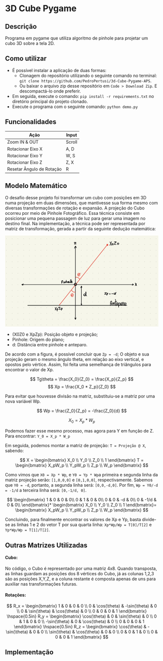 # 3D Cube Pygame

## Descrição
Programa em pygame que utiliza algoritmo de pinhole para projetar um cubo 3D sobre a tela 2D.

## Como utilizar
- É possível instalar a aplicação de duas formas:
    - Clonagem do repositório utilizando o seguinte comando no terminal: `git clone https://github.com/PedroPertusi/3d-Cube-Pygame-APS`.
    - Ou baixar o arquivo zip desse repositório em `Code > Download Zip`. E descompactá-lo onde preferir.
- Em seguida, execute o comando: `pip install -r requirements.txt` no diretório principal do projeto clonado.
- Execute o programa com o seguinte comando: `python demo.py`

## Funcionalidades
| Ação | Input | 
| --- | --- |
| Zoom IN & OUT | Scroll |
| Rotacionar Eixo X | A, D |
| Rotacionar Eixo Y | W, S |
| Rotacionar Eixo Z | Z, X |
| Resetar Ângulo de Rotação | R |

## Modelo Matemático
O desafio desse projeto foi transformar um cubo com posições em 3D numa projeção em duas dimensões, que mantivesse sua forma mesmo com diversas transformações de rotação e expansão.
A projeção do Cubo ocorreu por meio de Pinhole Fotográfico. Essa técnica consiste em posicionar uma pequena passagem de luz para gerar uma imagem no destino final. 
Na implementação, a técnica pode ser representada por matriz de transformação, gerada a partir da seguinte dedução matemática:

![Pinhole e Anteparo](img/IMG_2974.jpg)

* (X0Z0 e XpZp): Posição objeto e projeção;
* Pinhole: Origem do plano;
* d: Distância entre pinhole e anteparo.

De acordo com a figura, é possível concluir que `Zp = -d`;
O objeto e sua projeção geram o mesmo ângulo theta, em relação ao eixo vertical, e opostos pelo vértice. Assim, foi feita uma semelhança de triângulos para encontrar o valor de Xp.

$$
Tg\theta = \frac{X_0}{Z_0} = \frac{X_p}{Z_p} 
$$
$$
Xp = \frac{X_0 * Z_p}{Z_0}
$$

Para evitar que houvesse divisão na matriz, substituiu-se a matriz por uma nova variável Wp.

$$
Wp = \frac{Z_0}{Z_p} = -\frac{Z_0}{d}
$$

$$
X_0 = X_p * W_p
$$

Podemos fazer esse mesmo processo, mas agora para Y em função de Z. Para encontrar: 
`Y_0 = X_p * W_p`

Em seguida, podemos montar a matriz de projeção: `T = Projeção @ X`, sabendo: <br>

$$
X = \begin{bmatrix}
X_0 \\
Y_0 \\
Z_0 \\
1
\end{bmatrix}
T = \begin{bmatrix}
X_pW_p \\
Y_pW_p \\
Z_p \\
W_p
\end{bmatrix}
$$

Como vimos que `X0 = Xp * Wp`, e `Y0 = Yp * Wp`a primeira e segunda linha da matriz projeção serão: `[1,0,0,0]` e `[0,1,0,0]`, respectivamente.
Sabemos que `Y0 = -d`, portanto, a segunda linha será: `[0,0,-d,0]`. Por fim, `Wp = Y0/-d = -1/d` a terceira linha será: `[0,-1/d, 0]`.

$$
\begin{bmatrix}
1 & 0 & 0 & 0\\
0 & 1 & 0 & 0\\
0 & 0 & -d & 0\\
0 & -1/d & 0 & 0\\
\end{bmatrix}*
\begin{bmatrix}
X_0 \\
Y_0 \\
Z_0 \\
1
\end{bmatrix}=
\begin{bmatrix}
X_pW_p \\
Y_pW_p \\
Z_p \\
W_p
\end{bmatrix}
$$

Concluindo, para finalmente encontrar os valores de Xp e Yp, basta divide-se as linhas 1 e 2 do vetor T por sua quarta linha: `Xp*Wp/Wp = T[0]/T[2]` e `Yp*Wp/Wp = T[1]/T[2]`.

## Outras Matrizes Utilizadas

#### Cubo: 
No código, o Cubo é representado por uma matriz 4x8. Quando transposta, as linhas guardam as posições dos 8 vértices do Cubo, já as colunas 1,2,3 são as posições X,Y,Z, e a coluna restante é composta apenas de uns para auxiliar nas transformações futuras.

#### Rotações:
$$
R_x = \begin{bmatrix}
1 & 0 & 0 & 0 \\
0 & \cos(\theta) & -\sin(\theta) & 0 \\
0 & \sin(\theta) & \cos(\theta) & 0 \\
0 & 0 & 0 & 1
\end{bmatrix}
\hspace{0.5in}
R_y = \begin{bmatrix}
\cos(\theta) & 0 & \sin(\theta) & 0 \\
0 & 1 & 0 & 0 \\
-\sin(\theta) & 0 & \cos(\theta) & 0 \\
0 & 0 & 0 & 1
\end{bmatrix}
\hspace{0.5in}
R_z = \begin{bmatrix}
\cos(\theta) & - \sin(\theta) & 0 & 0 \\
\sin(\theta) & \cos(\theta) & 0 & 0 \\
0 & 0 & 1 & 0 \\
0 & 0 & 0 & 1
\end{bmatrix}
$$

## Implementação


